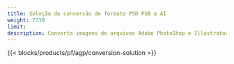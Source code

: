 ```yaml
---
title: Solução de conversão de formato PSD PSB e AI
weight: 7730
limit: 
description: Converta imagens de arquivos Adobe PhotoShop e Illustrator e outros formatos
---
```


{{< blocks/products/pf/agp/conversion-solution >}} 
